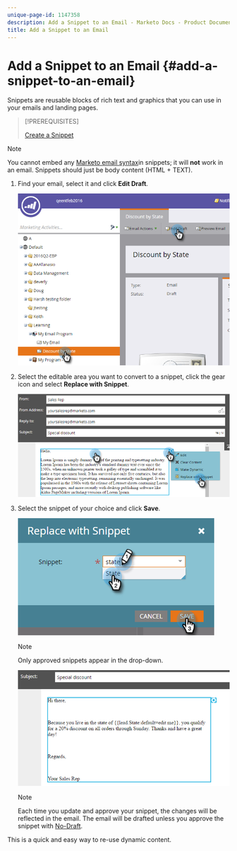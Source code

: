 ```yaml
---
unique-page-id: 1147358
description: Add a Snippet to an Email - Marketo Docs - Product Documentation
title: Add a Snippet to an Email
---
```


# Add a Snippet to an Email {#add-a-snippet-to-an-email}

Snippets are reusable blocks of rich text and graphics that you can use in your emails and landing pages.

>[!PREREQUISITES]
>
>[Create a Snippet](/help/marketo/product-docs/personalization/segmentation-and-snippets/snippets/create-a-snippet.md)
>

>[!NOTE]
>
>You cannot embed any [Marketo email syntax](/help/marketo/product-docs/email-marketing/general/email-editor-2/email-template-syntax.md)in snippets; it will **not** work in an email. Snippets should just be body content (HTML + TEXT).

1. Find your email, select it and click **Edit Draft**.

   ![](assets/one-2.png)

1. Select the editable area you want to convert to a snippet, click the gear icon and select **Replace with Snippet**.

   ![](assets/two-2.png)

1. Select the snippet of your choice and click **Save**.

   ![](assets/three-1.png)

   >[!NOTE]
   >
   >Only approved snippets appear in the drop-down.

   ![](assets/four.png)

   >[!NOTE]
   >
   >Each time you update and approve your snippet, the changes will be reflected in the email. The email will be drafted unless you approve the snippet with [No-Draft](/help/marketo/product-docs/administration/users-and-roles/managing-user-roles-and-permissions/enable-no-draft-for-snippets.md).

This is a quick and easy way to re-use dynamic content.
